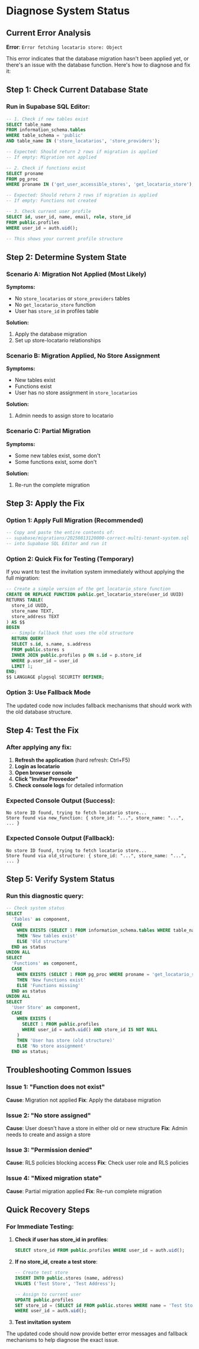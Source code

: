 # Diagnose System Status

## Current Error Analysis

**Error**: `Error fetching locatario store: Object`

This error indicates that the database migration hasn't been applied yet, or there's an issue with the database function. Here's how to diagnose and fix it:

## Step 1: Check Current Database State

### Run in Supabase SQL Editor:
```sql
-- 1. Check if new tables exist
SELECT table_name 
FROM information_schema.tables 
WHERE table_schema = 'public' 
AND table_name IN ('store_locatarios', 'store_providers');

-- Expected: Should return 2 rows if migration is applied
-- If empty: Migration not applied
```

```sql
-- 2. Check if functions exist
SELECT proname 
FROM pg_proc 
WHERE proname IN ('get_user_accessible_stores', 'get_locatario_store');

-- Expected: Should return 2 rows if migration is applied
-- If empty: Functions not created
```

```sql
-- 3. Check current user profile
SELECT id, user_id, name, email, role, store_id 
FROM public.profiles 
WHERE user_id = auth.uid();

-- This shows your current profile structure
```

## Step 2: Determine System State

### Scenario A: Migration Not Applied (Most Likely)
**Symptoms:**
- No `store_locatarios` or `store_providers` tables
- No `get_locatario_store` function
- User has `store_id` in profiles table

**Solution:**
1. Apply the database migration
2. Set up store-locatario relationships

### Scenario B: Migration Applied, No Store Assignment
**Symptoms:**
- New tables exist
- Functions exist
- User has no store assignment in `store_locatarios`

**Solution:**
1. Admin needs to assign store to locatario

### Scenario C: Partial Migration
**Symptoms:**
- Some new tables exist, some don't
- Some functions exist, some don't

**Solution:**
1. Re-run the complete migration

## Step 3: Apply the Fix

### Option 1: Apply Full Migration (Recommended)
```sql
-- Copy and paste the entire contents of:
-- supabase/migrations/20250813120000-correct-multi-tenant-system.sql
-- into Supabase SQL Editor and run it
```

### Option 2: Quick Fix for Testing (Temporary)
If you want to test the invitation system immediately without applying the full migration:

```sql
-- Create a simple version of the get_locatario_store function
CREATE OR REPLACE FUNCTION public.get_locatario_store(user_id UUID)
RETURNS TABLE(
  store_id UUID,
  store_name TEXT,
  store_address TEXT
) AS $$
BEGIN
  -- Simple fallback that uses the old structure
  RETURN QUERY
  SELECT s.id, s.name, s.address
  FROM public.stores s
  INNER JOIN public.profiles p ON s.id = p.store_id
  WHERE p.user_id = user_id
  LIMIT 1;
END;
$$ LANGUAGE plpgsql SECURITY DEFINER;
```

### Option 3: Use Fallback Mode
The updated code now includes fallback mechanisms that should work with the old database structure.

## Step 4: Test the Fix

### After applying any fix:
1. **Refresh the application** (hard refresh: Ctrl+F5)
2. **Login as locatario**
3. **Open browser console**
4. **Click "Invitar Proveedor"**
5. **Check console logs** for detailed information

### Expected Console Output (Success):
```
No store ID found, trying to fetch locatario store...
Store found via new_function: { store_id: "...", store_name: "...", ... }
```

### Expected Console Output (Fallback):
```
No store ID found, trying to fetch locatario store...
Store found via old_structure: { store_id: "...", store_name: "...", ... }
```

## Step 5: Verify System Status

### Run this diagnostic query:
```sql
-- Check system status
SELECT 
  'Tables' as component,
  CASE 
    WHEN EXISTS (SELECT 1 FROM information_schema.tables WHERE table_name = 'store_locatarios') 
    THEN 'New tables exist' 
    ELSE 'Old structure' 
  END as status
UNION ALL
SELECT 
  'Functions' as component,
  CASE 
    WHEN EXISTS (SELECT 1 FROM pg_proc WHERE proname = 'get_locatario_store') 
    THEN 'New functions exist' 
    ELSE 'Functions missing' 
  END as status
UNION ALL
SELECT 
  'User Store' as component,
  CASE 
    WHEN EXISTS (
      SELECT 1 FROM public.profiles 
      WHERE user_id = auth.uid() AND store_id IS NOT NULL
    ) 
    THEN 'User has store (old structure)' 
    ELSE 'No store assignment' 
  END as status;
```

## Troubleshooting Common Issues

### Issue 1: "Function does not exist"
**Cause**: Migration not applied
**Fix**: Apply the database migration

### Issue 2: "No store assigned"
**Cause**: User doesn't have a store in either old or new structure
**Fix**: Admin needs to create and assign a store

### Issue 3: "Permission denied"
**Cause**: RLS policies blocking access
**Fix**: Check user role and RLS policies

### Issue 4: "Mixed migration state"
**Cause**: Partial migration applied
**Fix**: Re-run complete migration

## Quick Recovery Steps

### For Immediate Testing:
1. **Check if user has store_id in profiles**:
   ```sql
   SELECT store_id FROM public.profiles WHERE user_id = auth.uid();
   ```

2. **If no store_id, create a test store**:
   ```sql
   -- Create test store
   INSERT INTO public.stores (name, address) 
   VALUES ('Test Store', 'Test Address');
   
   -- Assign to current user
   UPDATE public.profiles 
   SET store_id = (SELECT id FROM public.stores WHERE name = 'Test Store')
   WHERE user_id = auth.uid();
   ```

3. **Test invitation system**

The updated code should now provide better error messages and fallback mechanisms to help diagnose the exact issue.
